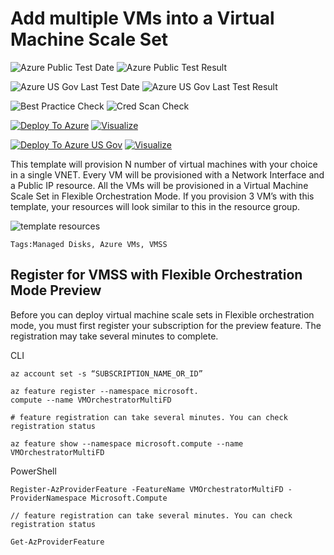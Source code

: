 # Add multiple VMs into a Virtual Machine Scale Set

![Azure Public Test Date](https://azurequickstartsservice.blob.core.windows.net/badges/201-vm-vmss-flexible-orchestration-mode/PublicLastTestDate.svg)
![Azure Public Test Result](https://azurequickstartsservice.blob.core.windows.net/badges/201-vm-vmss-flexible-orchestration-mode/PublicDeployment.svg)

![Azure US Gov Last Test Date](https://azurequickstartsservice.blob.core.windows.net/badges/201-vm-vmss-flexible-orchestration-mode/FairfaxLastTestDate.svg)
![Azure US Gov Last Test Result](https://azurequickstartsservice.blob.core.windows.net/badges/201-vm-vmss-flexible-orchestration-mode/FairfaxDeployment.svg)

![Best Practice Check](https://azurequickstartsservice.blob.core.windows.net/badges/201-vm-vmss-flexible-orchestration-mode/BestPracticeResult.svg)
![Cred Scan Check](https://azurequickstartsservice.blob.core.windows.net/badges/201-vm-vmss-flexible-orchestration-mode/CredScanResult.svg)

[![Deploy To Azure](https://raw.githubusercontent.com/fathym-it/azure-quickstart-templates/master/1-CONTRIBUTION-GUIDE/images/deploytoazure.svg?sanitize=true)](https://portal.azure.com/#create/Microsoft.Template/uri/https%3A%2F%2Fraw.githubusercontent.com%2Ffathym-it%2Fazure-quickstart-templates%2Fmaster%2F201-vm-vmss-flexible-orchestration-mode%2Fazuredeploy.json)  [![Visualize](https://raw.githubusercontent.com/fathym-it/azure-quickstart-templates/master/1-CONTRIBUTION-GUIDE/images/visualizebutton.svg?sanitize=true)](http://armviz.io/#/?load=https%3A%2F%2Fraw.githubusercontent.com%2Ffathym-it%2Fazure-quickstart-templates%2Fmaster%2F201-vm-vmss-flexible-orchestration-mode%2Fazuredeploy.json)

[![Deploy To Azure US Gov](https://raw.githubusercontent.com/fathym-it/azure-quickstart-templates/master/1-CONTRIBUTION-GUIDE/images/deploytoazuregov.svg?sanitize=true)](https://portal.azure.us/#create/Microsoft.Template/uri/https%3A%2F%2Fraw.githubusercontent.com%2Ffathym-it%2Fazure-quickstart-templates%2Fmaster%2F201-vm-vmss-flexible-orchestration-mode%2Fazuredeploy.json)
[![Visualize](https://raw.githubusercontent.com/fathym-it/azure-quickstart-templates/master/1-CONTRIBUTION-GUIDE/images/visualizebutton.svg?sanitize=true)](http://armviz.io/#/?load=https://portal.azure.us/#create/Microsoft.Template/uri/https%3A%2F%2Fraw.githubusercontent.com%2Ffathym-it%2Fazure-quickstart-templates%2Fmaster%2F201-vm-vmss-flexible-orchestration-mode%2Fazuredeploy.json)
  


This template will provision N number of virtual machines with your choice in a single VNET. Every VM will be provisioned with a Network Interface and a Public IP resource. All the VMs will be provisioned in a Virtual Machine Scale Set in Flexible Orchestration Mode. 
If you provision 3 VM’s with this template, your resources will look similar to this in the resource group. 

![template resources](images/resources.png "template resource objects")

`Tags:Managed Disks, Azure VMs, VMSS`

## Register for VMSS with Flexible Orchestration Mode Preview


Before you can deploy virtual machine scale sets in Flexible orchestration mode, you must first register your subscription for the preview feature. The registration may take several minutes to complete.

CLI
```
az account set -s “SUBSCRIPTION_NAME_OR_ID” 

az feature register --namespace microsoft.
compute --name VMOrchestratorMultiFD

# feature registration can take several minutes. You can check registration status

az feature show --namespace microsoft.compute --name VMOrchestratorMultiFD 
```




PowerShell
```
Register-AzProviderFeature -FeatureName VMOrchestratorMultiFD -ProviderNamespace Microsoft.Compute

// feature registration can take several minutes. You can check registration status

Get-AzProviderFeature 
```





